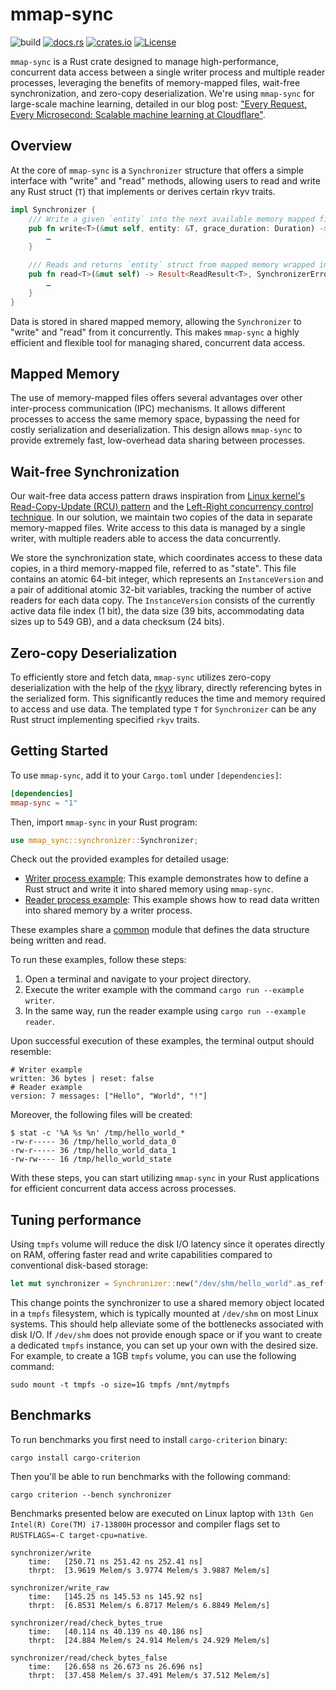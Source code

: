 # mmap-sync

![build](https://img.shields.io/github/actions/workflow/status/cloudflare/mmap-sync/ci.yml?branch=main)
[![docs.rs](https://docs.rs/mmap-sync/badge.svg)](https://docs.rs/mmap-sync)
[![crates.io](https://img.shields.io/crates/v/mmap-sync.svg)](https://crates.io/crates/mmap-sync)
[![License](https://img.shields.io/badge/license-Apache%202.0-blue)](LICENSE)

`mmap-sync` is a Rust crate designed to manage high-performance, concurrent data access between a single writer process and multiple reader processes, leveraging the benefits of memory-mapped files, wait-free synchronization, and zero-copy deserialization.
We're using `mmap-sync` for large-scale machine learning, detailed in our blog post: ["Every Request, Every Microsecond: Scalable machine learning at Cloudflare"](http://blog.cloudflare.com/scalable-machine-learning-at-cloudflare).

## Overview

At the core of `mmap-sync` is a `Synchronizer` structure that offers a simple interface with "write" and "read" methods, allowing users to read and write any Rust struct (`T`) that implements or derives certain rkyv traits.

```rust
impl Synchronizer {
    /// Write a given `entity` into the next available memory mapped file.
    pub fn write<T>(&mut self, entity: &T, grace_duration: Duration) -> Result<(usize, bool), SynchronizerError> {
        …
    }

    /// Reads and returns `entity` struct from mapped memory wrapped in `ReadResult`
    pub fn read<T>(&mut self) -> Result<ReadResult<T>, SynchronizerError> {
        …
    }
}
```

Data is stored in shared mapped memory, allowing the `Synchronizer` to "write" and "read" from it concurrently.
This makes `mmap-sync` a highly efficient and flexible tool for managing shared, concurrent data access.

## Mapped Memory

The use of memory-mapped files offers several advantages over other inter-process communication (IPC) mechanisms.
It allows different processes to access the same memory space, bypassing the need for costly serialization and deserialization.
This design allows `mmap-sync` to provide extremely fast, low-overhead data sharing between processes.

## Wait-free Synchronization

Our wait-free data access pattern draws inspiration from [Linux kernel's Read-Copy-Update (RCU) pattern](https://www.kernel.org/doc/html/next/RCU/whatisRCU.html) and the [Left-Right concurrency control technique](https://github.com/pramalhe/ConcurrencyFreaks/blob/master/papers/left-right-2014.pdf).
In our solution, we maintain two copies of the data in separate memory-mapped files.
Write access to this data is managed by a single writer, with multiple readers able to access the data concurrently.

We store the synchronization state, which coordinates access to these data copies, in a third memory-mapped file, referred to as "state".
This file contains an atomic 64-bit integer, which represents an `InstanceVersion` and a pair of additional atomic 32-bit variables, tracking the number of active readers for each data copy.
The `InstanceVersion` consists of the currently active data file index (1 bit), the data size (39 bits, accommodating data sizes up to 549 GB), and a data checksum (24 bits).

## Zero-copy Deserialization

To efficiently store and fetch data, `mmap-sync` utilizes zero-copy deserialization with the help of the [rkyv](https://rkyv.org/) library, directly referencing bytes in the serialized form.
This significantly reduces the time and memory required to access and use data.
The templated type `T` for `Synchronizer` can be any Rust struct implementing specified `rkyv` traits.

## Getting Started

To use `mmap-sync`, add it to your `Cargo.toml` under `[dependencies]`:

```toml
[dependencies]
mmap-sync = "1"
```

Then, import `mmap-sync` in your Rust program:

```rust
use mmap_sync::synchronizer::Synchronizer;
```

Check out the provided examples for detailed usage:

* [Writer process example](examples/writer.rs): This example demonstrates how to define a Rust struct and write it into shared memory using `mmap-sync`.
* [Reader process example](examples/reader.rs): This example shows how to read data written into shared memory by a writer process.

These examples share a [common](examples/common/mod.rs) module that defines the data structure being written and read.

To run these examples, follow these steps:

1. Open a terminal and navigate to your project directory.
2. Execute the writer example with the command `cargo run --example writer`.
3. In the same way, run the reader example using `cargo run --example reader`.

Upon successful execution of these examples, the terminal output should resemble:

```shell
# Writer example
written: 36 bytes | reset: false
# Reader example
version: 7 messages: ["Hello", "World", "!"]
```

Moreover, the following files will be created:

```shell
$ stat -c '%A %s %n' /tmp/hello_world_*
-rw-r----- 36 /tmp/hello_world_data_0
-rw-r----- 36 /tmp/hello_world_data_1
-rw-rw---- 16 /tmp/hello_world_state
```

With these steps, you can start utilizing `mmap-sync` in your Rust applications for efficient concurrent data access across processes.

## Tuning performance

Using `tmpfs` volume will reduce the disk I/O latency since it operates directly on RAM, offering faster read and write capabilities compared to conventional disk-based storage:

```rust
let mut synchronizer = Synchronizer::new("/dev/shm/hello_world".as_ref());
```

This change points the synchronizer to use a shared memory object located in a `tmpfs` filesystem, which is typically mounted at `/dev/shm` on most Linux systems. This should help alleviate some of the bottlenecks associated with disk I/O.
If `/dev/shm` does not provide enough space or if you want to create a dedicated `tmpfs` instance, you can set up your own with the desired size. For example, to create a 1GB `tmpfs` volume, you can use the following command:

```shell
sudo mount -t tmpfs -o size=1G tmpfs /mnt/mytmpfs
```

## Benchmarks

To run benchmarks you first need to install `cargo-criterion` binary:

```shell
cargo install cargo-criterion
```

Then you'll be able to run benchmarks with the following command:

```shell
cargo criterion --bench synchronizer
```

Benchmarks presented below are executed on Linux laptop with `13th Gen Intel(R) Core(TM) i7-13800H` processor and compiler flags set to `RUSTFLAGS=-C target-cpu=native`.

```shell
synchronizer/write
    time:   [250.71 ns 251.42 ns 252.41 ns]
    thrpt:  [3.9619 Melem/s 3.9774 Melem/s 3.9887 Melem/s]

synchronizer/write_raw
    time:   [145.25 ns 145.53 ns 145.92 ns]
    thrpt:  [6.8531 Melem/s 6.8717 Melem/s 6.8849 Melem/s]

synchronizer/read/check_bytes_true
    time:   [40.114 ns 40.139 ns 40.186 ns]
    thrpt:  [24.884 Melem/s 24.914 Melem/s 24.929 Melem/s]

synchronizer/read/check_bytes_false
    time:   [26.658 ns 26.673 ns 26.696 ns]
    thrpt:  [37.458 Melem/s 37.491 Melem/s 37.512 Melem/s]
```
